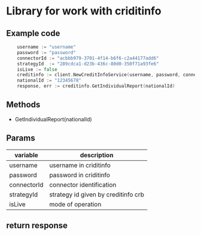# Library for work with criditinfo

## Example code
```go
	username := "username"
	password := "password"
	connectorId := "acbbb979-3701-4f14-b6f6-c2a44177add6"
	strategyId  := "289cdca1-d23b-436c-80d0-350f71a93fe6"
	isLive := false
	creditinfo := client.NewCreditInfoService(username, password, connectorId, strategyId, isLive)
	nationalId := "12345678"
	response, err := creditinfo.GetIndividualReport(nationalId)
```
## Methods
- GetIndividualReport(nationalId)

## Params
| variable  |description   |
| ------------ | ------------ |
| username  | username  in criditinfo   |
| password | password in criditinfo  |
| connectorId |connector identification |
| strategyId  |  strategy id given by creditinfo crb |
|isLive   |  mode of operation |

## return response